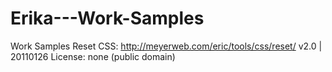 # Erika---Work-Samples
Work Samples
Reset CSS:
 http://meyerweb.com/eric/tools/css/reset/ 
   v2.0 | 20110126
   License: none (public domain)